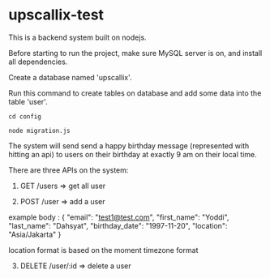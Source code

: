 # upscallix-test

This is a backend system built on nodejs.

Before starting to run the project, make sure MySQL server is on, and install all dependencies.

Create a database named 'upscallix'.

Run this command to create tables on database and add some data into the table 'user'.

    cd config

    node migration.js



The system will send send a happy birthday message (represented with hitting an api) to users on their birthday at exactly 9 am on their local time.

There are three APIs on the system:

1. GET /users => get all user

2. POST /user => add a user

example body : {
    "email": "test1@test.com",
    "first_name": "Yoddi",
    "last_name": "Dahsyat",
    "birthday_date": "1997-11-20",
    "location": "Asia/Jakarta"
}

location format is based on the moment timezone format

3. DELETE /user/:id => delete a user
